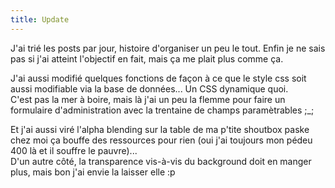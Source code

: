 ```yaml
---
title: Update
---
```


J'ai trié les posts par jour, histoire d'organiser un peu le tout. Enfin je ne
sais pas si j'ai atteint l'objectif en fait, mais ça me plait plus comme ça.

J'ai aussi modifié quelques fonctions de façon à ce que le style css soit
aussi modifiable via la base de données... Un CSS dynamique quoi.  
C'est pas la mer à boire, mais là j'ai un peu la flemme pour faire un
formulaire d'administration avec la trentaine de champs paramètrables ;_;

Et j'ai aussi viré l'alpha blending sur la table de ma p'tite shoutbox paske
chez moi ça bouffe des ressources pour rien (oui j'ai toujours mon pédeu 400
là et il souffre le pauvre)...  
D'un autre côté, la transparence vis-à-vis du background doit en manger plus,
mais bon j'ai envie la laisser elle :p


